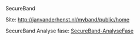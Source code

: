SecureBand 

Site:  http://janvanderhenst.nl/myband/public/home

SecureBand Analyse fase: [SecureBand-AnalyseFase]


[SecureBand-AnalyseFase]: <SecureBand-AnalyseFase.pdf>
